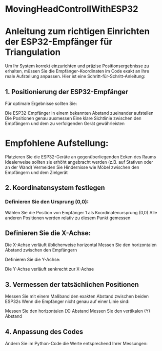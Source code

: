 # MovingHeadControllWithESP32

# Anleitung zum richtigen Einrichten der ESP32-Empfänger für Triangulation
Um Ihr System korrekt einzurichten und präzise Positionsergebnisse zu erhalten, müssen Sie die Empfänger-Koordinaten im Code exakt an Ihre reale Aufstellung anpassen. Hier ist eine Schritt-für-Schritt-Anleitung:

## 1. Positionierung der ESP32-Empfänger
Für optimale Ergebnisse sollten Sie:

Die ESP32-Empfänger in einem bekannten Abstand zueinander aufstellen
Die Positionen genau ausmessen
Eine klare Sichtlinie zwischen den Empfängern und dem zu verfolgenden Gerät gewährleisten

# Empfohlene Aufstellung:

Platzieren Sie die ESP32-Geräte an gegenüberliegenden Ecken des Raums
Idealerweise sollten sie erhöht angebracht werden (z.B. auf Stativen oder an der Wand)
Vermeiden Sie Hindernisse wie Möbel zwischen den Empfängern und dem Zielgerät

## 2. Koordinatensystem festlegen

### Definieren Sie den Ursprung (0,0):

Wählen Sie die Position von Empfänger 1 als Koordinatenursprung (0,0)
Alle anderen Positionen werden relativ zu diesem Punkt gemessen


## Definieren Sie die X-Achse:

Die X-Achse verläuft üblicherweise horizontal
Messen Sie den horizontalen Abstand zwischen den Empfängern


Definieren Sie die Y-Achse:

Die Y-Achse verläuft senkrecht zur X-Achse



## 3. Vermessen der tatsächlichen Positionen

Messen Sie mit einem Maßband den exakten Abstand zwischen beiden ESP32s
Wenn die Empfänger nicht genau auf einer Linie sind:

Messen Sie den horizontalen (X) Abstand
Messen Sie den vertikalen (Y) Abstand



## 4. Anpassung des Codes
Ändern Sie im Python-Code die Werte entsprechend Ihrer Messungen:
